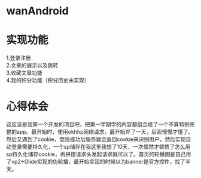 # wanAndroid
# 实现功能
1.登录注册  
2.文章的展示以及跳转  
3.收藏文章功能  
4.我的积分功能（积分历史未实现）  
# 心得体会
这应该是我第一个开发的项目吧，把第一学期学的内容都组合成了一个不算特别完整的app。最开始时，使用okhhp网络请求，最开始弄了一天，后面慢慢才懂了。然后又遇到了cookie，登陆成功后服务器会返回cookie来识别用户，然后实现自动登录需要持久化，一个sp储存在我这里我想了10天，一次偶然才顿悟了怎么用sp持久化储存cookie，再拼接请求头发起请求就可以了。首页的轮播图是自己用了vp2+Glide实现的伪轮播，最开始实现的时候以为banner是官方控件，找了半天。  
